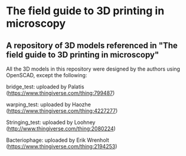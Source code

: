 # The field guide to 3D printing in microscopy
## A repository of 3D models referenced in "The field guide to 3D printing in microscopy" 

All the 3D models in this repository were designed by the authors using OpenSCAD, except the following:

bridge_test: uploaded by Palatis (https://www.thingiverse.com/thing:799487)

warping_test: uploaded by Haozhe (https://www.thingiverse.com/thing:4227277)

Stringing_test: uploaded by Loohney (http://www.thingiverse.com/thing:2080224)

Bacteriophage: uploaded by Erik Wrenholt (https://www.thingiverse.com/thing:2194253)
